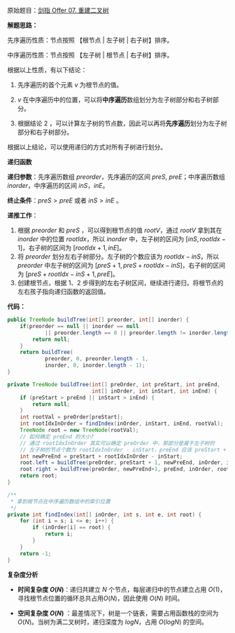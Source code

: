 原始题目：[剑指 Offer 07. 重建二叉树](https://leetcode-cn.com/problems/zhong-jian-er-cha-shu-lcof/)

**解题思路：**

先序遍历性质：节点按照 【根节点 | 左子树 | 右子树】排序。

中序遍历性质：节点按照 【左子树 | 根节点 | 右子树】排序。

根据以上性质，有以下结论：

1. 先序遍历的首个元素 $v$ 为根节点的值。

2. $v$ 在中序遍历中的位置，可以将**中序遍历**数组划分为左子树部分和右子树部分。
3. 根据结论 $2$ ，可以计算左子树的节点数，因此可以再将**先序遍历**划分为左子树部分和右子树部分。

根据以上结论，可以使用递归的方式对所有子树进行划分。

**递归函数**

**递归参数**：先序遍历数组 $preorder$，先序遍历的区间 $preS$,  $preE$；中序遍历数组 $inorder$，中序遍历的区间 $inS$，$inE$。

**终止条件**：$preS > preE$ 或者 $inS > inE$ 。

**递推工作**：

1. 根据 $preorder$ 和 $preS$ ，可以得到根节点的值 $rootV$，通过 $rootV$ 拿到其在 $inorder$ 中的位置 $rootIdx$，所以 $inorder$ 中，左子树的区间为  $[inS, rootIdx-1]$，右子树的区间为 $[rootIdx + 1, inE]$。
2. 将 $preorder$ 划分左右子树部分。左子树的个数应该为 $rootIdx - inS$，所以 $preorder$ 中左子树的区间为 $[preS + 1,  preS + rootIdx - inS]$，右子树的区间为 $[preS + rootIdx - inS + 1, preE]$。
3. 创建根节点，根据 $1$、$2$ 步得到的左右子树区间，继续进行递归，将根节点的左右孩子指向递归函数的返回值。

**代码：**

```java
public TreeNode buildTree(int[] preorder, int[] inorder) {
    if(preorder == null || inorder == null
            || preorder.length == 0 || preorder.length != inorder.length){
        return null;
    }
    return buildTree(
            preorder, 0, preorder.length - 1,
            inorder, 0, inorder.length - 1);
}

private TreeNode buildTree(int[] preOrder, int preStart, int preEnd,
                           int[] inOrder, int inStart, int inEnd) {
    if (preStart > preEnd || inStart > inEnd) {
        return null;
    }
    int rootVal = preOrder[preStart];
    int rootIdxInOrder = findIndex(inOrder, inStart, inEnd, rootVal);
    TreeNode root = new TreeNode(rootVal);
    // 如何确定 preEnd 的大小?
    // 通过 rootIdxInOrder 其实可以确定 preOrder 中，那部分是属于左子树的
    // 左子树的节点个数为 rootIdxInOrder - inStart，preEnd 应该 preStart + rootIdxInOrder - inStart
    int newPreEnd = preStart + rootIdxInOrder - inStart;
    root.left = buildTree(preOrder, preStart + 1, newPreEnd, inOrder, inStart, rootIdxInOrder - 1);
    root.right = buildTree(preOrder, newPreEnd+1, preEnd, inOrder, rootIdxInOrder + 1, inEnd);
    return root;
}

/**
 * 拿到根节点在中序遍历数组中的索引位置
 */
private int findIndex(int[] inOrder, int s, int e, int root) {
    for (int i = s; i <= e; i++) {
        if (inOrder[i] == root) {
            return i;
        }
    }
    return -1;
}
```

**复杂度分析**

- **时间复杂度 $O(N)$**：递归共建立 $N$ 个节点，每层递归中的节点建立占用 $O(1)$，寻找根节点位置的循环总共占用$O(N)$，因此使用 $O(N)$ 时间。

- **空间复杂度 $O(N)$** ：最差情况下，树是一个链表，需要占用函数栈的空间为 $O(N)$。当树为满二叉树时，递归深度为 $logN$，占用 $O(logN)$ 的空间。